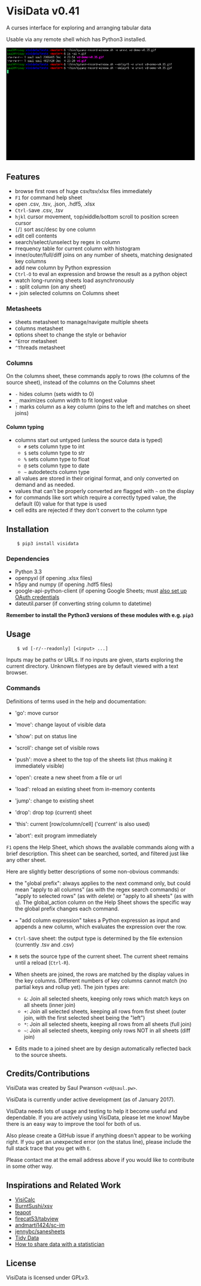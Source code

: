 # VisiData v0.41

A curses interface for exploring and arranging tabular data

Usable via any remote shell which has Python3 installed.

![VisiData silent demo](screenshot.gif "VisiData Screenshot")

## Features
- browse first rows of huge csv/tsv/xlsx files immediately
- `F1` for command help sheet
- `o`pen .csv, .tsv, .json, .hdf5, .xlsx
- `Ctrl-S`ave .csv, .tsv
- `hjkl` cursor movement, `t`op/`m`iddle/`b`ottom scroll to position screen cursor
- `[`/`]` sort asc/desc by one column
- `e`dit cell contents
- search/select/unselect by regex in column
- `F`requency table for current column with histogram
- inner/outer/full/diff joins on any number of sheets, matching designated key columns
- add new column by Python expression
- `Ctrl-O` to eval an expression and browse the result as a python object
- watch long-running sheets load asynchronously
- `:` split column (on any sheet)
- `+` join selected columns on Columns sheet

### Metasheets

- `S`heets metasheet to manage/navigate multiple sheets
- `C`olumns metasheet
- `O`ptions sheet to change the style or behavior
- `^E`rror metasheet
- `^T`hreads metasheet

### Columns

On the `C`olumns sheet, these commands apply to rows (the columns of the source sheet), instead of the columns on the Columns sheet

- `-` hides column (sets width to 0)
- `_` maximizes column width to fit longest value
- `!` marks column as a key column (pins to the left and matches on sheet joins)

#### Column typing

- columns start out untyped (unless the source data is typed)
   - `#` sets column type to int
   - `$` sets column type to str
   - `%` sets column type to float
   - `@` sets column type to date
   - `~` autodetects column type
- all values are stored in their original format, and only converted on demand and as needed.
- values that can't be properly converted are flagged with `~` on the display
- for commands like sort which require a correctly typed value, the default (0) value for that type is used
- cell edits are rejected if they don't convert to the column type

## Installation

        $ pip3 install visidata

### Dependencies

- Python 3.3
- openpyxl (if opening .xlsx files)
- h5py and numpy (if opening .hdf5 files)
- google-api-python-client (if opening Google Sheets; must [also set up OAuth credentials](https://developers.google.com/sheets/quickstart/python )
- dateutil.parser (if converting string column to datetime)

**Remember to install the Python3 versions of these modules with e.g. `pip3`**

## Usage

        $ vd [-r/--readonly] [<input> ...]

Inputs may be paths or URLs.  If no inputs are given, starts exploring the
current directory.  Unknown filetypes are by default viewed with a text
browser.

### Commands

Definitions of terms used in the help and documentation:

- 'go': move cursor
- 'move': change layout of visible data
- 'show': put on status line
- 'scroll': change set of visible rows

- 'push': move a sheet to the top of the sheets list (thus making it immediately visible)
- 'open': create a new sheet from a file or url
- 'load': reload an existing sheet from in-memory contents

- 'jump': change to existing sheet
- 'drop': drop top (current) sheet
- 'this': current [row/column/cell] ('current' is also used)
- 'abort': exit program immediately

`F1` opens the Help Sheet, which shows the available commands along with a brief description.
This sheet can be searched, sorted, and filtered just like any other sheet.

Here are slightly better descriptions of some non-obvious commands:

- the "`g`lobal prefix": always applies to the next command only, but could mean "apply to all columns" (as with the regex search commands) or "apply to selected rows" (as with `d`elete) or "apply to all sheets" (as with `q`).
The global\_action column on the Help Sheet shows the specific way the global prefix changes each command.

- `=` "add column expression" takes a Python expression as input and appends a new column, which evaluates the
expression over the row.

- `Ctrl-S`ave sheet: the output type is determined by the file extension (currently .tsv and .csv)

- `R` sets the source type of the current sheet.  The current sheet remains until a reload (`Ctrl-R`).

- When sheets are joined, the rows are matched by the display values in the key columns.  Different numbers of key columns cannot match (no partial keys and rollup yet).  The join types are:
    - `&`: Join all selected sheets, keeping only rows which match keys on all sheets (inner join)
    - `+`: Join all selected sheets, keeping all rows from first sheet (outer join, with the first selected sheet being the "left")
    - `*`: Join all selected sheets, keeping all rows from all sheets (full join)
    - `~`: Join all selected sheets, keeping only rows NOT in all sheets (diff join)

- Edits made to a joined sheet are by design automatically reflected back to the source sheets.

## Credits/Contributions

VisiData was created by Saul Pwanson `<vd@saul.pw>`.

VisiData is currently under active development (as of January 2017).

VisiData needs lots of usage and testing to help it become useful and dependable.  If you are actively using VisiData, please let me know!  Maybe there is an easy way to improve the tool for both of us.

Also please create a GitHub issue if anything doesn't appear to be working right.
If you get an unexpected error (on the status line), please include the full stack trace that you get with `E`.

Please contact me at the email address above if you would like to contribute in some other way.

## Inspirations and Related Work

- [VisiCalc](http://danbricklin.com/visicalc.htm)
- [BurntSushi/xsv](https://github.com/BurntSushi/xsv)
- [teapot](https://www.syntax-k.de/projekte/teapot/)
- [firecat53/tabview](https://github.com/firecat53/tabview)
- [andmarti1424/sc-im](https://github.com/andmarti1424/sc-im)
- [jennybc/sanesheets](https://github.com/jennybc/sanesheets)
- [Tidy Data](http://vita.had.co.nz/papers/tidy-data.pdf)
- [How to share data with a statistician](https://github.com/jtleek/datasharing)

## License

VisiData is licensed under GPLv3.

